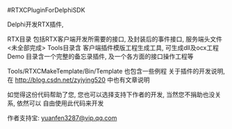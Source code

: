 #RTXCPluginForDelphiSDK

Delphi开发RTX插件, 

RTX目录 包括RTX客户端开发所需要的接口, 及封装后的事件接口, 服务端头文件<未全部完成>
Tools目录含 客户端插件模版工程生成工具, 可生成dll及ocx工程
Demo 目录含一个完整的备忘录插件, 及一个各方面的接口操作工程等

Tools/RTXCMakeTemplate/Bin/Template 也包含一些例程
关于插件的开发说明,在 http://blog.csdn.net/zyjying520 中也有文章说明


如觉得这份代码帮助了您, 您也可以选择支持下作者的开发, 当然您不捐助也没关系, 依然可以
自由使用此代码来开发

作者支持宝:  yuanfen3287@vip.qq.com